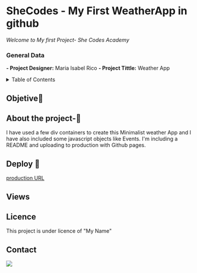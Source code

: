 # SheCodes - My First WeatherApp in github

<em> Welcome to My first Project- She Codes Academy</em>

### General Data

**- Project Designer:** Maria Isabel Rico
**- Project Tittle:** Weather App

<details>
  <summary>Table of Contents </summary>
  <ol>
  <li><a href="#objetivo-🎯">Objetive</a></li>
  <li><a href="#sobre-el-proyecto-🔎">About the Project</a></li>
  <li><a href="#deploy-🚀">Deploy</a></li>
  <li><a href="#vistas">Views</a></li>
 <li><a href="#licencia">Licence</a></li>
 <li><a href="#contacto">Contact</a></li>
  </ol>
</details>

## Objetive🎯

## About the project-🔎

I have used a few div containers to create this Minimalist weather App and I have also included some javascript objects like Events. I'm including a README and uploading to production with Github pages.

## Deploy 🚀

<a href="# "> production URL </a>

## Views

## Licence

This project is under licence of "My Name"

## Contact

<a href="https://www.linkedin.com/in/marissarico" target="_blank"> <img src="https://img.shields.io/badge/-LinkedIn-%230077B5?style=for-the-badge&logo=linkedin&logoColor=white" target="_blank"></a>

